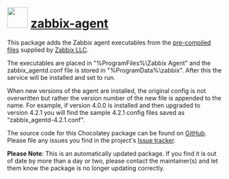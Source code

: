 # <img src="https://cdn.jsdelivr.net/gh/mkevenaar/chocolatey-packages@e2236e33581663e56d2b79755c6a126d960681ec/icons/zabbix-agent.png" width="48" height="48"/> [zabbix-agent](https://community.chocolatey.org/packages/zabbix-agent)

This package adds the Zabbix agent executables from the [pre-compiled files](https://www.zabbix.com/download_agents) supplied by [Zabbix LLC](https://www.zabbix.com/).

The executables are placed in "%ProgramFiles%\Zabbix Agent" and the zabbix_agentd.conf file is stored in "%ProgramData%\zabbix". After this the service will be installed and set to run.

When new versions of the agent are installed, the original config is not overwritten but rather the version number of the new file is appended to the name. For example, if version 4.0.0 is installed and then upgraded to version 4.2.1 you will find the sample 4.2.1 config files saved as “zabbix_agentd-4.2.1.conf”.

The source code for this Chocolatey package can be found on [GitHub](https://github.com/zabbix/zabbix-agent-chocolatey). Please file any issues you find in the project's [Issue tracker](https://github.com/zabbix/zabbix-agent-chocolatey/issues).

**Please Note**: This is an automatically updated package. If you find it is
out of date by more than a day or two, please contact the maintainer(s) and
let them know the package is no longer updating correctly.
